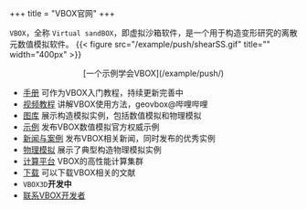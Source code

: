 +++
title = "VBOX官网"
+++

`VBOX`，全称 `Virtual sandBOX`，即虚拟沙箱软件，是一个用于构造变形研究的离散元数值模拟软件。
{{< figure src="/example/push/shearSS.gif" title=""  width="400px" >}}
<center>[一个示例学会VBOX](/example/push/)</center>

- [手册](https://doc.geovbox.com/) 可作为VBOX入门教程，持续更新完善中
- [视频教程](/video/) 讲解VBOX使用方法，geovbox@哔哩哔哩
- [图库](/gallery/) 展示构造模拟实例，包括数值模拟和物理模拟
- [示例](/example/) 发布VBOX数值模拟官方权威示例
- [新闻与案例](/blog/) 发布VBOX相关新闻，同时发布的优秀实例
- [物理模拟](/am/) 展示了典型构造物理模拟实例
- [计算平台](/hpc/) VBOX的高性能计算集群
- [下载](/download/) 可以下载VBOX相关的文献 
- `VBOX3D`**开发中**
- [联系VBOX开发者](/about/lichangsheng/)
